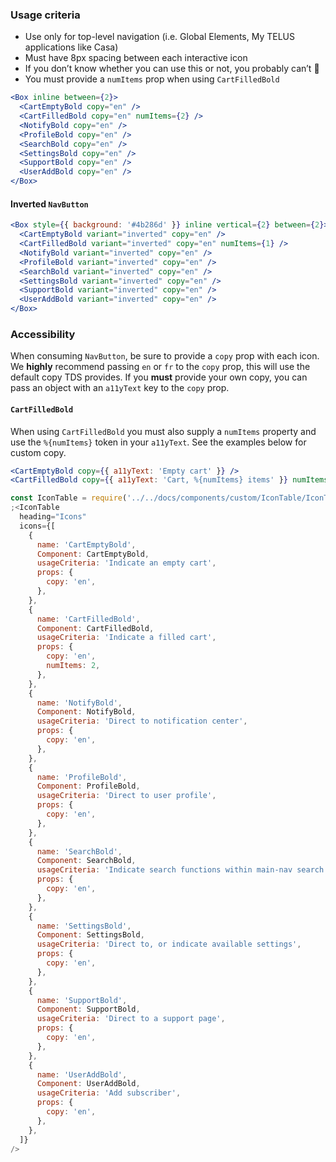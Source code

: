 ### Usage criteria

- Use only for top-level navigation (i.e. Global Elements, My TELUS applications like Casa)
- Must have 8px spacing between each interactive icon
- If you don’t know whether you can use this or not, you probably can’t 😬
- You must provide a `numItems` prop when using `CartFilledBold`

```jsx
<Box inline between={2}>
  <CartEmptyBold copy="en" />
  <CartFilledBold copy="en" numItems={2} />
  <NotifyBold copy="en" />
  <ProfileBold copy="en" />
  <SearchBold copy="en" />
  <SettingsBold copy="en" />
  <SupportBold copy="en" />
  <UserAddBold copy="en" />
</Box>
```

#### Inverted `NavButton`

```jsx
<Box style={{ background: '#4b286d' }} inline vertical={2} between={2}>
  <CartEmptyBold variant="inverted" copy="en" />
  <CartFilledBold variant="inverted" copy="en" numItems={1} />
  <NotifyBold variant="inverted" copy="en" />
  <ProfileBold variant="inverted" copy="en" />
  <SearchBold variant="inverted" copy="en" />
  <SettingsBold variant="inverted" copy="en" />
  <SupportBold variant="inverted" copy="en" />
  <UserAddBold variant="inverted" copy="en" />
</Box>
```

### Accessibility

When consuming `NavButton`, be sure to provide a `copy` prop with each icon. We **highly** recommend passing `en` or `fr` to the `copy` prop, this will use the default copy TDS provides. If you **must** provide your own copy, you can pass an object with an `a11yText` key to the `copy` prop.

#### `CartFilledBold`

When using `CartFilledBold` you must also supply a `numItems` property and use the `%{numItems}` token in your `a11yText`. See the examples below for custom copy.

```jsx
<CartEmptyBold copy={{ a11yText: 'Empty cart' }} />
<CartFilledBold copy={{ a11yText: 'Cart, %{numItems} items' }} numItems={2} />
```

```jsx noeditor
const IconTable = require('../../docs/components/custom/IconTable/IconTable').default
;<IconTable
  heading="Icons"
  icons={[
    {
      name: 'CartEmptyBold',
      Component: CartEmptyBold,
      usageCriteria: 'Indicate an empty cart',
      props: {
        copy: 'en',
      },
    },
    {
      name: 'CartFilledBold',
      Component: CartFilledBold,
      usageCriteria: 'Indicate a filled cart',
      props: {
        copy: 'en',
        numItems: 2,
      },
    },
    {
      name: 'NotifyBold',
      Component: NotifyBold,
      usageCriteria: 'Direct to notification center',
      props: {
        copy: 'en',
      },
    },
    {
      name: 'ProfileBold',
      Component: ProfileBold,
      usageCriteria: 'Direct to user profile',
      props: {
        copy: 'en',
      },
    },
    {
      name: 'SearchBold',
      Component: SearchBold,
      usageCriteria: 'Indicate search functions within main-nav search',
      props: {
        copy: 'en',
      },
    },
    {
      name: 'SettingsBold',
      Component: SettingsBold,
      usageCriteria: 'Direct to, or indicate available settings',
      props: {
        copy: 'en',
      },
    },
    {
      name: 'SupportBold',
      Component: SupportBold,
      usageCriteria: 'Direct to a support page',
      props: {
        copy: 'en',
      },
    },
    {
      name: 'UserAddBold',
      Component: UserAddBold,
      usageCriteria: 'Add subscriber',
      props: {
        copy: 'en',
      },
    },
  ]}
/>
```

